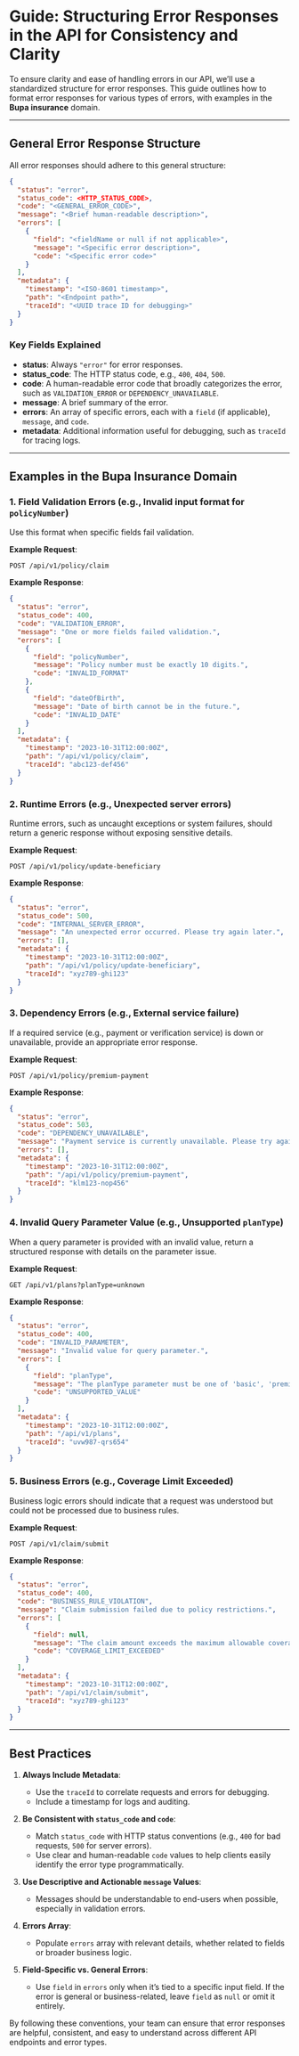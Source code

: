 
# Guide: Structuring Error Responses in the API for Consistency and Clarity

To ensure clarity and ease of handling errors in our API, we’ll use a standardized structure for error responses. This guide outlines how to format error responses for various types of errors, with examples in the **Bupa insurance** domain.

---

## General Error Response Structure

All error responses should adhere to this general structure:

```json
{
  "status": "error",
  "status_code": <HTTP_STATUS_CODE>,
  "code": "<GENERAL_ERROR_CODE>",
  "message": "<Brief human-readable description>",
  "errors": [
    {
      "field": "<fieldName or null if not applicable>",
      "message": "<Specific error description>",
      "code": "<Specific error code>"
    }
  ],
  "metadata": {
    "timestamp": "<ISO-8601 timestamp>",
    "path": "<Endpoint path>",
    "traceId": "<UUID trace ID for debugging>"
  }
}
```

### Key Fields Explained
- **status**: Always `"error"` for error responses.
- **status_code**: The HTTP status code, e.g., `400`, `404`, `500`.
- **code**: A human-readable error code that broadly categorizes the error, such as `VALIDATION_ERROR` or `DEPENDENCY_UNAVAILABLE`.
- **message**: A brief summary of the error.
- **errors**: An array of specific errors, each with a `field` (if applicable), `message`, and `code`.
- **metadata**: Additional information useful for debugging, such as `traceId` for tracing logs.

---

## Examples in the Bupa Insurance Domain

### 1. Field Validation Errors (e.g., Invalid input format for `policyNumber`)

Use this format when specific fields fail validation.

**Example Request**:
```http
POST /api/v1/policy/claim
```

**Example Response**:
```json
{
  "status": "error",
  "status_code": 400,
  "code": "VALIDATION_ERROR",
  "message": "One or more fields failed validation.",
  "errors": [
    {
      "field": "policyNumber",
      "message": "Policy number must be exactly 10 digits.",
      "code": "INVALID_FORMAT"
    },
    {
      "field": "dateOfBirth",
      "message": "Date of birth cannot be in the future.",
      "code": "INVALID_DATE"
    }
  ],
  "metadata": {
    "timestamp": "2023-10-31T12:00:00Z",
    "path": "/api/v1/policy/claim",
    "traceId": "abc123-def456"
  }
}
```

### 2. Runtime Errors (e.g., Unexpected server errors)

Runtime errors, such as uncaught exceptions or system failures, should return a generic response without exposing sensitive details.

**Example Request**:
```http
POST /api/v1/policy/update-beneficiary
```

**Example Response**:
```json
{
  "status": "error",
  "status_code": 500,
  "code": "INTERNAL_SERVER_ERROR",
  "message": "An unexpected error occurred. Please try again later.",
  "errors": [],
  "metadata": {
    "timestamp": "2023-10-31T12:00:00Z",
    "path": "/api/v1/policy/update-beneficiary",
    "traceId": "xyz789-ghi123"
  }
}
```

### 3. Dependency Errors (e.g., External service failure)

If a required service (e.g., payment or verification service) is down or unavailable, provide an appropriate error response.

**Example Request**:
```http
POST /api/v1/policy/premium-payment
```

**Example Response**:
```json
{
  "status": "error",
  "status_code": 503,
  "code": "DEPENDENCY_UNAVAILABLE",
  "message": "Payment service is currently unavailable. Please try again later.",
  "errors": [],
  "metadata": {
    "timestamp": "2023-10-31T12:00:00Z",
    "path": "/api/v1/policy/premium-payment",
    "traceId": "klm123-nop456"
  }
}
```

### 4. Invalid Query Parameter Value (e.g., Unsupported `planType`)

When a query parameter is provided with an invalid value, return a structured response with details on the parameter issue.

**Example Request**:
```http
GET /api/v1/plans?planType=unknown
```

**Example Response**:
```json
{
  "status": "error",
  "status_code": 400,
  "code": "INVALID_PARAMETER",
  "message": "Invalid value for query parameter.",
  "errors": [
    {
      "field": "planType",
      "message": "The planType parameter must be one of 'basic', 'premium', or 'platinum'.",
      "code": "UNSUPPORTED_VALUE"
    }
  ],
  "metadata": {
    "timestamp": "2023-10-31T12:00:00Z",
    "path": "/api/v1/plans",
    "traceId": "uvw987-qrs654"
  }
}
```

### 5. Business Errors (e.g., Coverage Limit Exceeded)

Business logic errors should indicate that a request was understood but could not be processed due to business rules.

**Example Request**:
```http
POST /api/v1/claim/submit
```

**Example Response**:
```json
{
  "status": "error",
  "status_code": 400,
  "code": "BUSINESS_RULE_VIOLATION",
  "message": "Claim submission failed due to policy restrictions.",
  "errors": [
    {
      "field": null,
      "message": "The claim amount exceeds the maximum allowable coverage for this policy.",
      "code": "COVERAGE_LIMIT_EXCEEDED"
    }
  ],
  "metadata": {
    "timestamp": "2023-10-31T12:00:00Z",
    "path": "/api/v1/claim/submit",
    "traceId": "xyz789-ghi123"
  }
}
```

---

## Best Practices

1. **Always Include Metadata**:
   - Use the `traceId` to correlate requests and errors for debugging.
   - Include a timestamp for logs and auditing.

2. **Be Consistent with `status_code` and `code`**:
   - Match `status_code` with HTTP status conventions (e.g., `400` for bad requests, `500` for server errors).
   - Use clear and human-readable `code` values to help clients easily identify the error type programmatically.

3. **Use Descriptive and Actionable `message` Values**:
   - Messages should be understandable to end-users when possible, especially in validation errors.

4. **Errors Array**:
   - Populate `errors` array with relevant details, whether related to fields or broader business logic.

5. **Field-Specific vs. General Errors**:
   - Use `field` in `errors` only when it’s tied to a specific input field. If the error is general or business-related, leave `field` as `null` or omit it entirely.

By following these conventions, your team can ensure that error responses are helpful, consistent, and easy to understand across different API endpoints and error types.
